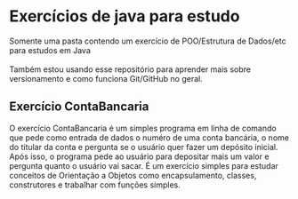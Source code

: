 # Exercícios de java para estudo
Somente uma pasta contendo um exercício de POO/Estrutura de Dados/etc para estudos em Java
</br> </br>
Também estou usando esse repositório para aprender mais sobre versionamento e como funciona Git/GitHub no geral.
<br>
## Exercício ContaBancaria
O exercício ContaBancaria é um simples programa em linha de comando que pede como entrada de dados o numéro de uma conta bancária, o nome do titular da conta e pergunta se o usuário quer fazer um depósito inicial. Após isso, o programa pede ao usuário para depositar mais um valor e pergunta quanto o usuário vai sacar. É um exercício simples para estudar conceitos de Orientação a Objetos como encapsulamento, classes, construtores e trabalhar com funções simples.

